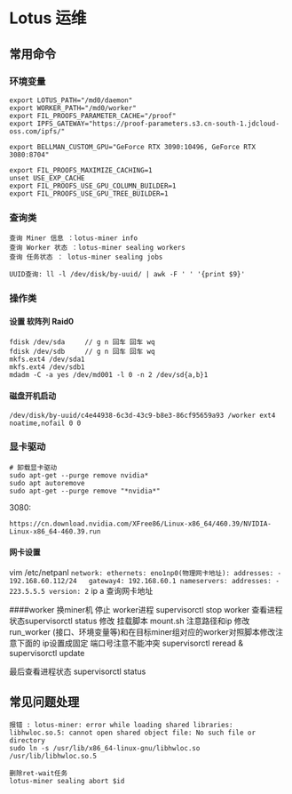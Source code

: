 # Lotus 运维

## 常用命令

### 环境变量

```
export LOTUS_PATH="/md0/daemon"
export WORKER_PATH="/md0/worker"
export FIL_PROOFS_PARAMETER_CACHE="/proof"
export IPFS_GATEWAY="https://proof-parameters.s3.cn-south-1.jdcloud-oss.com/ipfs/"

export BELLMAN_CUSTOM_GPU="GeForce RTX 3090:10496, GeForce RTX 3080:8704"

export FIL_PROOFS_MAXIMIZE_CACHING=1
unset USE_EXP_CACHE
export FIL_PROOFS_USE_GPU_COLUMN_BUILDER=1
export FIL_PROOFS_USE_GPU_TREE_BUILDER=1
```

### 查询类

```
查询 Miner 信息 ：lotus-miner info
查询 Worker 状态 ：lotus-miner sealing workers
查询 任务状态 ： lotus-miner sealing jobs

UUID查询: ll -l /dev/disk/by-uuid/ | awk -F ' ' '{print $9}'
```

### 操作类

#### 设置 软阵列 Raid0
```
fdisk /dev/sda     // g n 回车 回车 wq
fdisk /dev/sdb     // g n 回车 回车 wq
mkfs.ext4 /dev/sda1
mkfs.ext4 /dev/sdb1
mdadm -C -a yes /dev/md001 -l 0 -n 2 /dev/sd{a,b}1
```
#### 磁盘开机启动
```
/dev/disk/by-uuid/c4e44938-6c3d-43c9-b8e3-86cf95659a93 /worker ext4 noatime,nofail 0 0
```

### 显卡驱动
```
# 卸载显卡驱动
sudo apt-get --purge remove nvidia*
sudo apt autoremove
sudo apt-get --purge remove "*nvidia*"
```

3080:
```
https://cn.download.nvidia.com/XFree86/Linux-x86_64/460.39/NVIDIA-Linux-x86_64-460.39.run
```
#### 网卡设置
vim /etc/netpanl
     ```
                   network:
              ethernets:
                eno1np0(物理网卡地址):
                  addresses:
                  - 192.168.60.112/24  
                  gateway4: 192.168.60.1
                  nameservers:
                    addresses:
                    - 223.5.5.5
              version: 2
     ```
     ip a  查询网卡地址
     
####worker 换miner机
停止 worker进程  supervisorctl stop worker
查看进程状态supervisorctl status
修改 挂载脚本 mount.sh  注意路径和ip
修改 run_worker (接口、环境变量等)和在目标miner组对应的worker对照脚本修改注意下面的 ip设置成固定 端口号注意不能冲突
supervisorctl reread  & supervisorctl update 

最后查看进程状态  supervisorctl status


## 常见问题处理

```
报错 : lotus-miner: error while loading shared libraries: libhwloc.so.5: cannot open shared object file: No such file or directory
sudo ln -s /usr/lib/x86_64-linux-gnu/libhwloc.so /usr/lib/libhwloc.so.5
```

```
删除ret-wait任务
lotus-miner sealing abort $id
```
